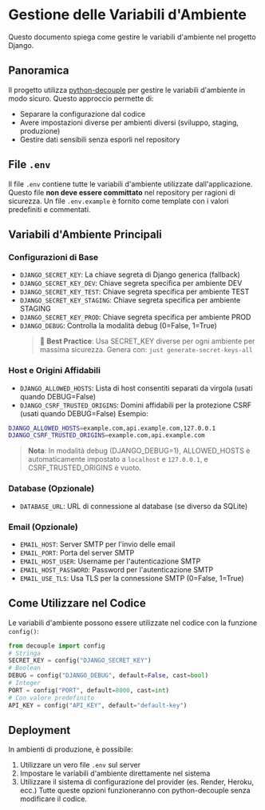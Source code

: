 # Gestione delle Variabili d'Ambiente

Questo documento spiega come gestire le variabili d'ambiente nel progetto Django.

## Panoramica

Il progetto utilizza [python-decouple](https://github.com/henriquebastos/python-decouple) per gestire le variabili
d'ambiente in modo sicuro. Questo approccio permette di:

- Separare la configurazione dal codice
- Avere impostazioni diverse per ambienti diversi (sviluppo, staging, produzione)
- Gestire dati sensibili senza esporli nel repository

## File `.env`

Il file `.env` contiene tutte le variabili d'ambiente utilizzate dall'applicazione. Questo file **non deve essere
committato** nel repository per ragioni di sicurezza. Un file `.env.example` è fornito come template con i valori
predefiniti e commentati.

## Variabili d'Ambiente Principali

### Configurazioni di Base

- `DJANGO_SECRET_KEY`: La chiave segreta di Django generica (fallback)
- `DJANGO_SECRET_KEY_DEV`: Chiave segreta specifica per ambiente DEV
- `DJANGO_SECRET_KEY_TEST`: Chiave segreta specifica per ambiente TEST
- `DJANGO_SECRET_KEY_STAGING`: Chiave segreta specifica per ambiente STAGING
- `DJANGO_SECRET_KEY_PROD`: Chiave segreta specifica per ambiente PROD
- `DJANGO_DEBUG`: Controlla la modalità debug (0=False, 1=True)
  > 🔐 **Best Practice**: Usa SECRET_KEY diverse per ogni ambiente per massima sicurezza. Genera con:
  > `just generate-secret-keys-all`

### Host e Origini Affidabili

- `DJANGO_ALLOWED_HOSTS`: Lista di host consentiti separati da virgola (usati quando DEBUG=False)
- `DJANGO_CSRF_TRUSTED_ORIGINS`: Domini affidabili per la protezione CSRF (usati quando DEBUG=False) Esempio:

```bash
DJANGO_ALLOWED_HOSTS=example.com,api.example.com,127.0.0.1
DJANGO_CSRF_TRUSTED_ORIGINS=example.com,api.example.com
```

> **Nota**: In modalità debug (DJANGO_DEBUG=1), ALLOWED_HOSTS è automaticamente impostato a `localhost` e `127.0.0.1`, e
> CSRF_TRUSTED_ORIGINS è vuoto.

### Database (Opzionale)

- `DATABASE_URL`: URL di connessione al database (se diverso da SQLite)

### Email (Opzionale)

- `EMAIL_HOST`: Server SMTP per l'invio delle email
- `EMAIL_PORT`: Porta del server SMTP
- `EMAIL_HOST_USER`: Username per l'autenticazione SMTP
- `EMAIL_HOST_PASSWORD`: Password per l'autenticazione SMTP
- `EMAIL_USE_TLS`: Usa TLS per la connessione SMTP (0=False, 1=True)

## Come Utilizzare nel Codice

Le variabili d'ambiente possono essere utilizzate nel codice con la funzione `config()`:

```python
from decouple import config
# Stringa
SECRET_KEY = config("DJANGO_SECRET_KEY")
# Boolean
DEBUG = config("DJANGO_DEBUG", default=False, cast=bool)
# Integer
PORT = config("PORT", default=8000, cast=int)
# Con valore predefinito
API_KEY = config("API_KEY", default="default-key")
```

## Deployment

In ambienti di produzione, è possibile:

1. Utilizzare un vero file `.env` sul server
2. Impostare le variabili d'ambiente direttamente nel sistema
3. Utilizzare il sistema di configurazione del provider (es. Render, Heroku, ecc.) Tutte queste opzioni funzioneranno
   con python-decouple senza modificare il codice.
